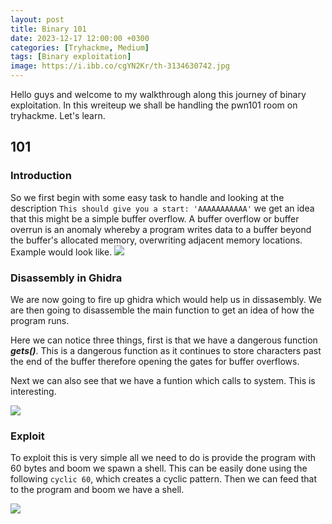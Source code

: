```yaml
---
layout: post
title: Binary 101
date: 2023-12-17 12:00:00 +0300
categories: [Tryhackme, Medium]
tags: [Binary exploitation]
image: https://i.ibb.co/cgYN2Kr/th-3134630742.jpg
---
```


Hello guys and welcome to my walkthrough along this journey of binary exploitation. In this wreiteup we shall be handling the pwn101 room on tryhackme. Let's learn.

## 101

### Introduction

So we first begin with some easy task to handle and looking at the description ```This should give you a start: 'AAAAAAAAAAA'```
we get an idea that this might be a simple buffer overflow. A buffer overflow or buffer overrun is an anomaly whereby a program writes data to a buffer beyond the buffer's allocated memory, overwriting adjacent memory locations.
Example would look like.
![](https://i.ibb.co/3RLRrq8/example-overflow.png)

### Disassembly in Ghidra

We are now going to fire up ghidra which would help us in dissasembly. We are then going to disassemble the main function to get an idea of how the program runs. 

Here we can notice three things, first is that we have a dangerous function ***gets()***. This is a dangerous function as it continues to store characters past the end of the buffer therefore opening the gates for buffer overflows.

Next we can also see that we have a funtion which calls to system. This is interesting.

![](https://i.ibb.co/h2SyLr5/ghidra.png)

### Exploit 
To exploit this is very simple all we need to do is provide the program with 60 bytes and boom we spawn a shell. This can be easily done using the following ```cyclic 60```, which creates a cyclic pattern. Then we can feed that to the program and boom we have a shell.

![](https://i.ibb.co/XbNcmQQ/shell.png)
